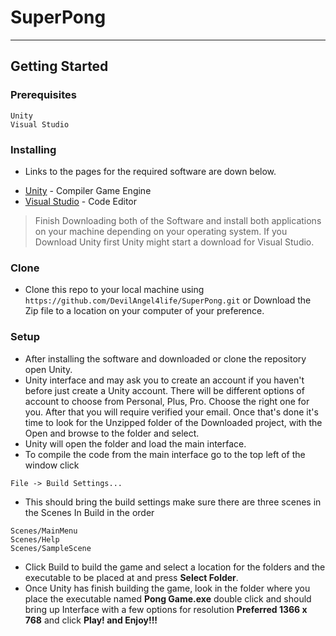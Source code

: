 # SuperPong

---

## Getting Started



### Prerequisites

```
Unity
Visual Studio
```
### Installing

- Links to the pages for the required software are down below.

* [Unity](https://unity3d.com/) - Compiler Game Engine
* [Visual Studio](https://visualstudio.microsoft.com/vs/community/) - Code Editor

> Finish Downloading both of the Software and install both applications on your machine depending on your operating system. If you Download Unity first Unity might start a download for Visual Studio.



### Clone

- Clone this repo to your local machine using `https://github.com/DevilAngel4life/SuperPong.git` or Download the Zip file to a location on your computer of your preference. 

### Setup 

- After installing the software and downloaded or clone the repository open Unity.
- Unity interface and may ask you to create an account if you haven't before just create a Unity account. There will be different options of account to choose from Personal, Plus, Pro. Choose the right one for you. After that you will require verified your email. Once that's done it's time to look for the Unzipped folder of the Downloaded project, with the Open and browse to the folder and select.
- Unity will open the folder and load the main interface. 
- To compile the code from the main interface go to the top left of the window click 
```
File -> Build Settings... 
```
- This should bring the build settings make sure there are three scenes in the Scenes In Build in the order
```
Scenes/MainMenu
Scenes/Help
Scenes/SampleScene
```
- Click Build to build the game and select a location for the folders and the executable to be placed at and press **Select Folder**.
- Once Unity has finish building the game, look in the folder where you place the executable named **Pong Game.exe** double click and should bring up Interface with a few options for resolution **Preferred 1366 x 768** and click **Play! and Enjoy!!!**




